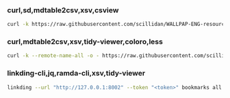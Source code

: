 ### curl,sd,mdtable2csv,xsv,csview

```sh
curl -k https://raw.githubusercontent.com/scillidan/WALLPAP-ENG-resource/main/table.md | sd "\[\d{10}\]\(" "" | sd "(\)\|\S+subsc)" "|![](//img.shields.io/steam/subsc" | mdtable2csv | sd "//steamc" "https://steamc" | xsv select source,version,urlid | csview
```

### curl,mdtable2csv,xsv,tidy-viewer,coloro,less

```sh
curl -k --remote-name-all -o - https://raw.githubusercontent.com/scillidan/color/main/data/{chinese-traditional-colors.md,china-tradition-color-monokuro.md,zhongguose.md,china-tradition-color-320.md,nipponcolors.md} | mdtable2csv | xsv select hex,spelling,name | tidy-viewer -D -a -e | coloro | less -R
```

### linkding-cli,jq,ramda-cli,xsv,tidy-viewer

```sh
linkding --url "http://127.0.0.1:8002" --token "<token>" bookmarks all -q $1 | jq ".results[]" | ramda -c -o csv | xsv select tag_names,url,website_title | tidy-viewer -u 45
```
